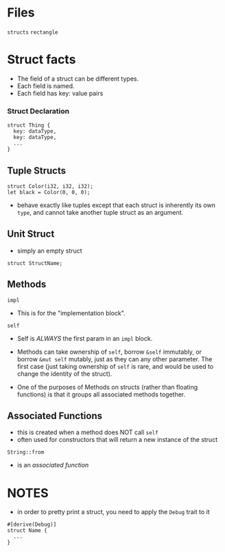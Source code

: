 # Files
`structs`
`rectangle`

# Struct facts
- The field of a struct can be different types.
- Each field is named.
- Each field has key: value pairs

### Struct Declaration
```
struct Thing {
  key: dataType,
  key: dataType,
  ...
}
```

## Tuple Structs
```
struct Color(i32, i32, i32);
let black = Color(0, 0, 0);
```
- behave exactly like tuples except that each struct is inherently its own `type`, and cannot take another tuple struct as an argument.

## Unit Struct
- simply an empty struct
```
struct StructName;
```

## Methods

`impl`
- This is for the "implementation block".

`self`
- Self is *ALWAYS* the first param in an `impl` block.

- Methods can take ownership of `self`, borrow `&self` immutably, or borrow `&mut self` mutably, just as they can any other parameter. The first case (just taking ownership of `self` is rare, and would be used to change the identity of the struct).

- One of the purposes of Methods on structs (rather than floating functions) is that it groups all associated methods together.

## Associated Functions
- this is created when a method does NOT call `self`
- often used for constructors that will return a new instance of the struct

`String::from`
- is an *associated function*



# NOTES
- in order to pretty print a struct, you need to apply the `Debug` trait to it
```
#[derive(Debug)]
struct Name {
  ...
}
```